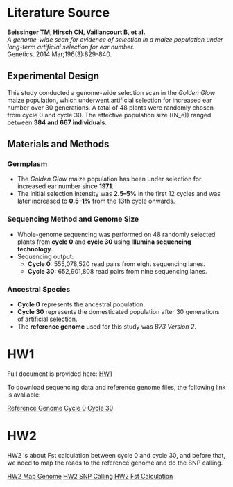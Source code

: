 # Literature Source

**Beissinger TM, Hirsch CN, Vaillancourt B, et al.**  
*A genome-wide scan for evidence of selection in a maize population under long-term artificial selection for ear number.*  
Genetics. 2014 Mar;196(3):829-840.  

## Experimental Design

This study conducted a genome-wide selection scan in the *Golden Glow* maize population, which underwent artificial selection for increased ear number over 30 generations. A total of 48 plants were randomly chosen from cycle 0 and cycle 30. The effective population size (\(N_e\)) ranged between **384 and 667 individuals**.

## Materials and Methods

### Germplasm

- The *Golden Glow* maize population has been under selection for increased ear number since **1971**.
- The initial selection intensity was **2.5–5%** in the first 12 cycles and was later increased to **0.5–1%** from the 13th cycle onwards.

### Sequencing Method and Genome Size

- Whole-genome sequencing was performed on 48 randomly selected plants from **cycle 0** and **cycle 30** using **Illumina sequencing technology**.
- Sequencing output:
  - **Cycle 0:** 555,078,520 read pairs from eight sequencing lanes.
  - **Cycle 30:** 652,901,808 read pairs from nine sequencing lanes.

### Ancestral Species

- **Cycle 0** represents the ancestral population.
- **Cycle 30** represents the domesticated population after 30 generations of artificial selection.
- The **reference genome** used for this study was *B73 Version 2*.

# HW1
Full document is provided here: [HW1](script/a.01.01_data_prep/a.01.01_data_info.html)

To download sequencing data and reference genome files, the following link is avaliable:

[Reference Genome](https://download.maizegdb.org/Zm-B73-REFERENCE-NAM-5.0)
[Cycle 0](script/a.01.01_data_prep/downloadseq0.sh)
[Cycle 30](script/a.01.01_data_prep/downloadseq30.sh)

# HW2

HW2 is about Fst calculation between cycle 0 and cycle 30, and before that, we need to map the reads to the reference genome and do the SNP calling.

[HW2 Map Genome](script/b.01.01_map_genome/b.01.01_map_to_refgenome.html)
[HW2 SNP Calling](script/b.01.02_snp_calling/b.01.02_SNP_calling.html)
[HW2 Fst Calculation](script/b.01.03_Fst_cal/b.01.03_Fst_calculation.html)


